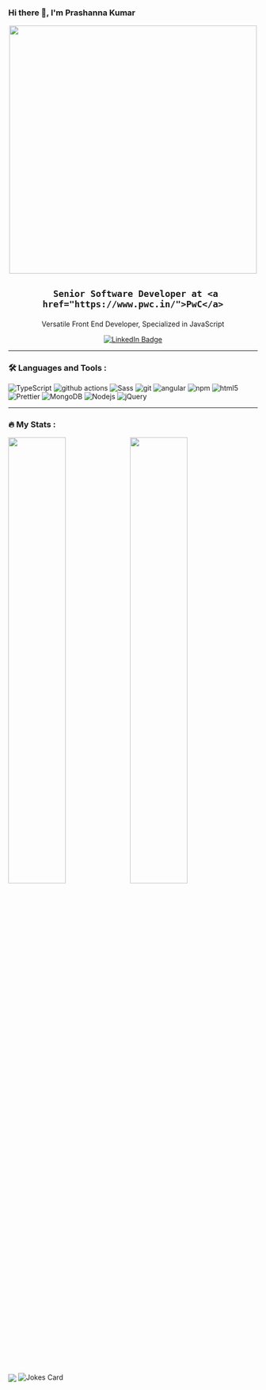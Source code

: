 ### Hi there 👋, I'm Prashanna Kumar

<p align="center">
  <img src="https://media3.giphy.com/media/SWoSkN6DxTszqIKEqv/giphy.gif?cid=ecf05e470ymvpa1sz3t6qxo66nz03gigsjvo58k6jsevr0ea&ep=v1_gifs_related&rid=giphy.gif&ct=g" width="500"/>

  <h2 align="center">
<!-- Frontend Developer at <a href="https://www.cirantait.com/">Ciranta</a> -->
<!-- Frontend Developer at <a href="https://www.capgemini.com/">Capgemini</a> -->

     Senior Software Developer at <a href="https://www.pwc.in/">PwC</a>
  </h2>
  <p align="center">Versatile Front End Developer, Specialized in JavaScript</p>
  
</p>

<div id="badges" align="center">
  <a href="https://linkedin.com/in/prashanna-kumar-455925172">
    <img src="https://img.shields.io/badge/LinkedIn-blue?style=for-the-badge&logo=linkedin&logoColor=white" alt="LinkedIn Badge"/>
  </a>
</div>

-----------------------


### :hammer_and_wrench: Languages and Tools :

<p>
<!--   <img alt="React" src="https://img.shields.io/badge/-React-45b8d8?style=flat-square&logo=react&logoColor=white" /> -->
<!--   <img alt="redux" src="https://img.shields.io/badge/-Redux-764ABC?style=flat-square&logo=redux&logoColor=white" /> -->
  <img alt="TypeScript" src="https://img.shields.io/badge/-TypeScript-007ACC?style=flat-square&logo=typescript&logoColor=white" />
<!--   <img alt="Webpack" src="https://img.shields.io/badge/-Webpack-8DD6F9?style=flat-square&logo=webpack&logoColor=white" />  -->
<!--   <img alt="Docker" src="https://img.shields.io/badge/-Docker-46a2f1?style=flat-square&logo=docker&logoColor=white" /> -->
  <img alt="github actions" src="https://img.shields.io/badge/-Github_Actions-2088FF?style=flat-square&logo=github-actions&logoColor=white" />
<!--   <img alt="Apollo" src="https://img.shields.io/badge/-Apollo%20GraphQL-311C87?style=flat-square&logo=apollo-graphql&logoColor=white" /> -->
<!--   <img alt="GraphQL" src="https://img.shields.io/badge/-GraphQL-E10098?style=flat-square&logo=graphql&logoColor=white" /> -->
  <img alt="Sass" src="https://img.shields.io/badge/-Sass-CC6699?style=flat-square&logo=sass&logoColor=white" />
<!--   <img alt="Styled Components" src="https://img.shields.io/badge/-Styled_Components-db7092?style=flat-square&logo=styled-components&logoColor=white" /> -->
  <img alt="git" src="https://img.shields.io/badge/-Git-F05032?style=flat-square&logo=git&logoColor=white" />
<!--   <img alt="NestJs" src="https://img.shields.io/badge/-NestJs-ea2845?style=flat-square&logo=nestjs&logoColor=white" /> -->
  <img alt="angular" src="https://img.shields.io/badge/-Angular-DD0031?style=flat-square&logo=angular&logoColor=white" />
  <img alt="npm" src="https://img.shields.io/badge/-NPM-CB3837?style=flat-square&logo=npm&logoColor=white" />
  <img alt="html5" src="https://img.shields.io/badge/-HTML5-E34F26?style=flat-square&logo=html5&logoColor=white" />
<!--   <img alt="Rollup" src="https://img.shields.io/badge/-Rollup-EC4A3F?style=flat-square&logo=rollup.js&logoColor=white" /> -->
<!--   <img alt="d3js" src="https://img.shields.io/badge/-D3.js-F9A03C?style=flat-square&logo=d3.js&logoColor=white" /> -->
  <img alt="Prettier" src="https://img.shields.io/badge/-Prettier-F7B93E?style=flat-square&logo=prettier&logoColor=white" />
  <img alt="MongoDB" src="https://img.shields.io/badge/-MongoDB-13aa52?style=flat-square&logo=mongodb&logoColor=white" />
  <img alt="Nodejs" src="https://img.shields.io/badge/-Nodejs-007ACC?style=flat-square&logo=Node.js&logoColor=white" />
  <img alt="jQuery" src="https://img.shields.io/badge/-jQuery-43853d?style=flat-square&logo=jquery&logoColor=white" />
<!--   <img alt="BackboneJS" src="https://img.shields.io/badge/-BackBoneJS-43853d?style=flat-square&logo=jquery&logoColor=white" /> -->
</p>

-----------------------

### :fire: My Stats :
<p float="left">
    <img align="center" src="https://github-readme-stats.vercel.app/api?username=Prashannakumar&show_icons=true&count_private=true&theme=radical" width="48%"/>
    <img align="center" src="https://github-readme-streak-stats.herokuapp.com?user=Prashannakumar&theme=radical&date_format=M%20j%5B%2C%20Y%5D" width="48%"/>
</p>
<img align="center" src="https://github-readme-stats.vercel.app/api/top-langs/?username=Prashannakumar" />

<img src="https://readme-jokes.vercel.app/api" alt="Jokes Card" />


<!--
**Prashannakumar/Prashannakumar** is a ✨ _special_ ✨ repository because its `README.md` (this file) appears on your GitHub profile.

Here are some ideas to get you started:

- 🔭 I’m currently working on ...
- 🌱 I’m currently learning ...
- 👯 I’m looking to collaborate on ...
- 🤔 I’m looking for help with ...
- 💬 Ask me about ...
- 📫 How to reach me: ...
- 😄 Pronouns: ...
- ⚡ Fun fact: ...
-->
